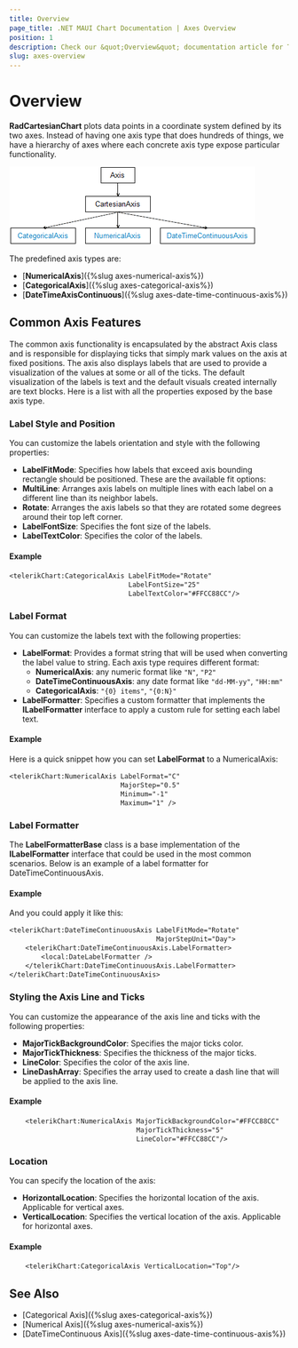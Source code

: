 ```yaml
---
title: Overview
page_title: .NET MAUI Chart Documentation | Axes Overview
position: 1
description: Check our &quot;Overview&quot; documentation article for Telerik Chart for .NET MAU
slug: axes-overview
---
```


# Overview

**RadCartesianChart** plots data points in a coordinate system defined by its two axes. Instead of having one axis type that does hundreds of things, we have a hierarchy of axes where each concrete axis type expose particular functionality.

![Axes Class Diagram](images/axes-class-diagram.png)

The predefined axis types are:

- [**NumericalAxis**]({%slug axes-numerical-axis%})
- [**CategoricalAxis**]({%slug axes-categorical-axis%})
- [**DateTimeAxisContinuous**]({%slug axes-date-time-continuous-axis%})

## Common Axis Features

The common axis functionality is encapsulated by the abstract Axis class and is responsible for displaying ticks that simply mark values on the axis at fixed positions. The axis also displays labels that are used to provide a visualization of the values at some or all of the ticks. The default visualization of the labels is text and the default visuals created internally are text blocks. Here is a list with all the properties exposed by the base axis type.

### Label Style and Position

You can customize the labels orientation and style with the following properties:

- **LabelFitMode**: Specifies how labels that exceed axis bounding rectangle should be positioned. These are the available fit options:
 - **MultiLine**: Arranges axis labels on multiple lines with each label on a different line than its neighbor labels.
 - **Rotate**: Arranges the axis labels so that they are rotated some degrees around their top left corner.
- **LabelFontSize**: Specifies the font size of the labels.
- **LabelTextColor**: Specifies the color of the labels.

#### Example

```XAML 
<telerikChart:CategoricalAxis LabelFitMode="Rotate" 
							  LabelFontSize="25" 
							  LabelTextColor="#FFCC88CC"/>
```
	
### Label Format

You can customize the labels text with the following properties:

- **LabelFormat**: Provides a format string that will be used when converting the label value to string. Each axis type requires different format:
  - **NumericalAxis**: any numeric format like `"N"`, `"P2"`
  - **DateTimeContinuousAxis**: any date format like `"dd-MM-yy"`, `"HH:mm"`
  - **CategoricalAxis**: `"{0} items"`, `"{0:N}"`
- **LabelFormatter**: Specifies a custom formatter that implements the **ILabelFormatter** interface to apply a custom rule for setting each label text.

#### Example

Here is a quick snippet how you can set **LabelFormat** to a NumericalAxis:

```XAML
<telerikChart:NumericalAxis LabelFormat="C"
							MajorStep="0.5"
							Minimum="-1"
							Maximum="1" />
```

### Label Formatter

The **LabelFormatterBase<T>** class is a base implementation of the **ILabelFormatter** interface that could be used in the most common scenarios. Below is an example of a label formatter for DateTimeContinuousAxis.

#### Example

<snippet id='chart-customization-format-axis-labels-label-formatter'/>

And you could apply it like this:

```XAML
<telerikChart:DateTimeContinuousAxis LabelFitMode="Rotate"
                                     MajorStepUnit="Day">
    <telerikChart:DateTimeContinuousAxis.LabelFormatter>
        <local:DateLabelFormatter />
    </telerikChart:DateTimeContinuousAxis.LabelFormatter>
</telerikChart:DateTimeContinuousAxis>
```

### Styling the Axis Line and Ticks

You can customize the appearance of the axis line and ticks with the following properties:

- **MajorTickBackgroundColor**: Specifies the major ticks color.
- **MajorTickThickness**: Specifies the thickness of the major ticks.
- **LineColor**: Specifies the color of the axis line.
- **LineDashArray**: Specifies the array used to create a dash line that will be applied to the axis line.

#### Example

```XAML
	<telerikChart:NumericalAxis MajorTickBackgroundColor="#FFCC88CC" 
								MajorTickThickness="5" 
								LineColor="#FFCC88CC"/>
```

### Location

You can specify the location of the axis:

- **HorizontalLocation**: Specifies the horizontal location of the axis. Applicable for vertical axes. 
- **VerticalLocation**: Specifies the vertical location of the axis. Applicable for horizontal axes.

#### Example

```XAML
	<telerikChart:CategoricalAxis VerticalLocation="Top"/>
```

## See Also

- [Categorical Axis]({%slug axes-categorical-axis%})
- [Numerical Axis]({%slug axes-numerical-axis%})
- [DateTimeContinuous Axis]({%slug axes-date-time-continuous-axis%})
